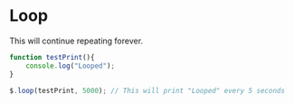 # Loop

This will continue repeating forever.

```javascript
function testPrint(){
    console.log("Looped");
}

$.loop(testPrint, 5000); // This will print "Looped" every 5 seconds
```

